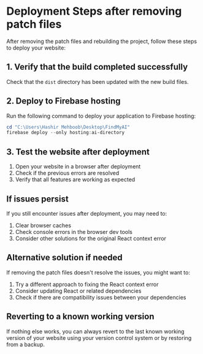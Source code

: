 # Deployment Steps after removing patch files

After removing the patch files and rebuilding the project, follow these steps to deploy your website:

## 1. Verify that the build completed successfully

Check that the `dist` directory has been updated with the new build files.

## 2. Deploy to Firebase hosting

Run the following command to deploy your application to Firebase hosting:

```powershell
cd "C:\Users\Hashir Mehboob\Desktop\FindMyAI"
firebase deploy --only hosting:ai-directory
```

## 3. Test the website after deployment

1. Open your website in a browser after deployment
2. Check if the previous errors are resolved
3. Verify that all features are working as expected

## If issues persist

If you still encounter issues after deployment, you may need to:

1. Clear browser caches
2. Check console errors in the browser dev tools
3. Consider other solutions for the original React context error

## Alternative solution if needed

If removing the patch files doesn't resolve the issues, you might want to:

1. Try a different approach to fixing the React context error
2. Consider updating React or related dependencies
3. Check if there are compatibility issues between your dependencies

## Reverting to a known working version

If nothing else works, you can always revert to the last known working version of your website using your version control system or by restoring from a backup.
